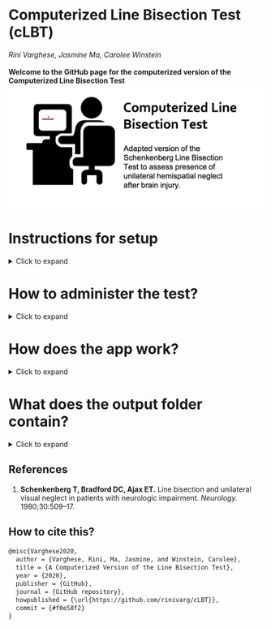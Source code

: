 # Computerized Line Bisection Test (cLBT)
*Rini Varghese, Jasmine Ma, Carolee Winstein*<br><br>
**Welcome to the GitHub page for the computerized version of the Computerized Line Bisection Test** 
<img src="images/img_lbt_2.png" align = "middle" width = "750">

# Instructions for setup
<details>
  <summary>Click to expand</summary>
	
## Step 1: Download MATLAB Runtime 
- The MATLAB Runtime is a FREE standalone set of shared libraries that enables the execution of compiled MATLAB applications or components. <br>
- Note that the Runtime file is quite large (1.7-2 GB).<br>
- **Right-Click on this link and open in a new tab:** https://www.mathworks.com/products/compiler/matlab-runtime.html <br>
- As shown below, download the *R2019a (9.6)* version suited to your platform (Mac, Windows, or Linux)<br>
	<img src="images/mcr_version_img.png" width = "700">

## Step 2: Install the MATLAB Runtime
- Double-Click on the downloaded MATLAB Runtime file from your *Downloads* folder. 
	<img src="images/install_mcr.png" width = "500">
- Follow steps for installation.

## Step 3: Download the cLBT.zip file
- **Right-Click on this link and open in a new tab:** [Line Bisection Test App](https://github.com/rinivarg/cLBT/blob/master/acquisition/cLBT.zip) <br>
	<img src="images/dwld_zip.png" width = "700">
- Note that some computers are set up to automatically unzip the downloaded file. If so, proceed to the next step. Otherwise, unzip the file.

## Step 4: The app is ready for use. 
- The thumbnail for the app looks like this: <br>
	<img src="images/app_tn.png" width = "70"> <br>
- Open and follow instructions!
****
</details> 

# How to administer the test?
<details>
  <summary>Click to expand</summary><br>
	
1) **Screen:** It is recommended to use a screen that is at least 15" in size and is placed 2 feet away (depending on the size of your screen).
3) **Hand:** Use the right (or left) hand. It is advisable to use the hand which you think is proficient at using the computer mouse. Stroke surviovrs use their less-weaker hand. The other hand must rest on the lap.
2) **Mouse:** It is recommended to use a wired or wireless mouse to use the pen tool instead of the trackpad of a laptop. Press and hold the left mouse key to activate the pen tool. Wait for the crosshairs to appear before you begin.
4) **Instructions:** Must include the following elements:
	- For each horizontal line in half by drawing a small vertical line through each line as close to its center as possible. 
	- You are only allowed a single try per line. Try to be as accurate as you can.
	- Mark on every line the best you can, without skipping.
	- Do not move the screen closer or to any one side.

****
</details> 

# How does the app work?
<details>
  <summary>Click to expand</summary><br>
	
1) Open the app. 
2) Note that sometimes the app takes a few seconds to open up. Please be patient.
3) You should see a *Welcome* message.
4) After you click **OK**, you will be asked if you are willing to share your data with us:<br>
		<img src="images/consent_q.png" width = "400">
5) Once you have entered your choice, dialog box asking for 3 inputs:<br>
		<img src="images/data_name.png" width = "200"><br>
		(1) **Enter an appropriate ID.**
			Remember this ID will be the Participant ID in your data output file. <br>
		(2) **Enter Gender.**
			Advisable to use a single letter: M (Male), F (Female), or N (Not disclosed)<br>
		(3) **Enter Number of Trials.**
			You can use any whole number starting from 1. 
			It is advisable to use at least 10 trials, but you can use more.
6) Click **OK**
7) Next, you will see the instructions for the task:<br>
		<img src="images/instr.png" width = "500">
8) Next, you will see the first trial for the line bisection. Wait to see the cross-hairs (see below) before you mark the midpoint of the horizontal line. Note that the horizontal line will appear in different quadrants of the screen.<br>
		<img src="images/crosshair.png" width = "400">
9) Draw a short vertical line to indicate your response (see below):<br>
		<img src="images/mrkd_trial.png" width = "400">
10) After you have completed all the trials, you will see a summary figure (see below) and a *Thank you* message.<br>
		<img src="images/summ_fig.png" width = "300">
11) Your output data folder is saved on your *Desktop* with the following name: **LBT_[yourID_yourGender]**<br>
12) The app will close when you close these windows.
****
</details> 

# What does the output folder contain?
<details>
  <summary>Click to expand</summary><br>
	
The output folder saved within the *Desktop* folder and contains the following files: <br>
- **00a_LBT_summary.tiff**<br>This is the summary image file that you see at the end of the test.<br>
- **00b_Average_Report_LBT_[yourID_yourGender].txt**<br>This file contains the average absolute and percent deviation across all trials. It also contains the total time taken to complete the test (in seconds). <br>
- **00b_TrialWise_Report_LBT_[yourID_yourGender].txt**<br>This file containts the trial-wise absolute and percent deviations across all trials.<br>
- **LBT_[yourID_yourGender].mat**<br>Contains raw trial-wise data with x and y cursor position data. Note that you will only be able to open this file if you have MATLAB installed on your machine.<br>
- **log_[mm-dd-yyyy-hh-mm].txt**<br>Log file containing outputs from the MATLAB command window. Will contain any errors in running the app. If no errors, it will report the average and standard deviation info.<br>
- **LBT_[yourID_yourGender_trial#].jpeg**<br> Low-res image files for each trial showing participant performance.	
****
</details> 

## References<br>
1. **Schenkenberg T, Bradford DC, Ajax ET.** Line bisection and unilateral visual neglect in patients with neurologic impairment. *Neurology.* 1980;30:509–17. 

## How to cite this?
	@misc{Varghese2020,
	  author = {Varghese, Rini, Ma, Jasmine, and Winstein, Carolee},
	  title = {A Computerized Version of the Line Bisection Test},
	  year = {2020},
	  publisher = {GitHub},
	  journal = {GitHub repository},
	  howpublished = {\url{https://github.com/rinivarg/cLBT}},
	  commit = {#f0e58f2}
	}
